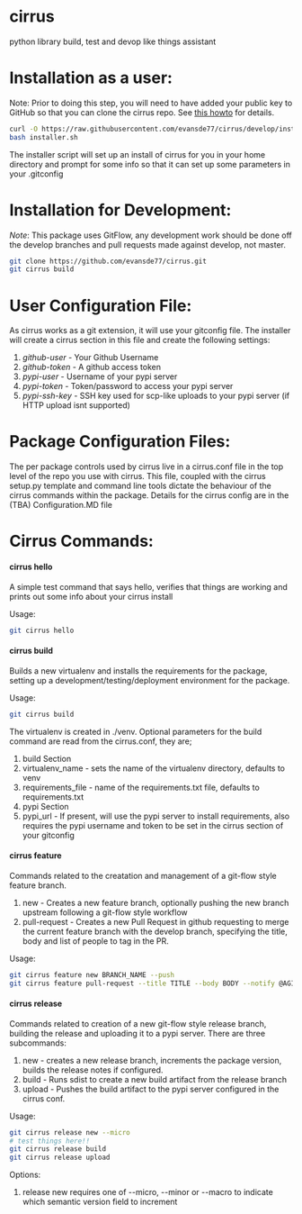 cirrus
======

python library build, test and devop like things assistant


Installation as a user:
=======================
Note: Prior to doing this step, you will need to have added your public key to GitHub so that you can clone the cirrus repo. See [this howto](https://help.github.com/articles/generating-ssh-keys) for details.


```bash
curl -O https://raw.githubusercontent.com/evansde77/cirrus/develop/installer.sh
bash installer.sh
```

The installer script will set up an install of cirrus for you in your home directory 
and prompt for some info so that it can set up some parameters in your .gitconfig 



Installation for Development:
=============================

_Note_: This package uses GitFlow, any development work should be done off the develop branches and 
pull requests made against develop, not master. 

```bash
git clone https://github.com/evansde77/cirrus.git 
git cirrus build
```


User Configuration File:
========================

As cirrus works as a git extension, it will use your gitconfig file. The installer will create a cirrus section in this file and create the following settings:

1. *github-user* - Your Github Username
1. *github-token* - A github access token
1. *pypi-user* - Username of your pypi server
1. *pypi-token* - Token/password to access your pypi server
1. *pypi-ssh-key* - SSH key used for scp-like uploads to your pypi server (if HTTP upload isnt supported)


Package Configuration Files:
============================

The per package controls used by cirrus live in a cirrus.conf file in the top level of the repo you use with cirrus. 
This file, coupled with the cirrus setup.py template and command line tools dictate the behaviour of the cirrus commands within the package. Details for the cirrus config are in the (TBA) Configuration.MD file


Cirrus Commands:
================ 

#### cirrus hello 
A simple test command that says hello, verifies that things are working and prints out some info about your cirrus install

Usage:
```bash
git cirrus hello
```


#### cirrus build
Builds a new virtualenv and installs the requirements for the package, setting up a development/testing/deployment environment for the package. 

Usage:
```bash
git cirrus build 
```

The virtualenv is created in ./venv. 
Optional parameters for the build command are read from the cirrus.conf, they are;

1. build Section
  1. virtualenv_name - sets the name of the virtualenv directory, defaults to venv
  2. requirements_file - name of the requirements.txt file, defaults to requirements.txt 
3. pypi Section
  4. pypi_url - If present, will use the pypi server to install requirements, also requires the pypi username and token to be set in the cirrus section of your gitconfig  


#### cirrus feature
Commands related to the creatation and management of a git-flow style feature branch.

1. new - Creates a new feature branch, optionally pushing the new branch upstream following a git-flow style workflow
2. pull-request - Creates a new Pull Request in github requesting to merge the current feature branch with the develop branch, specifying the title, body and list of people to tag in the PR. 

Usage:
```bash 
git cirrus feature new BRANCH_NAME --push
git cirrus feature pull-request --title TITLE --body BODY --notify @AGITHUBUSER,@ANOTHERGITHUBUSER
```


#### cirrus release
Commands related to creation of a new git-flow style release branch, building the release and uploading it to a pypi server. 
There are three subcommands:

1. new - creates a new release branch, increments the package version, builds the release notes if configured. 
2. build - Runs sdist to create a new build artifact from the release branch 
3. upload - Pushes the build artifact to the pypi server configured in the cirrus conf. 

Usage:
```bash 
git cirrus release new --micro 
# test things here!!
git cirrus release build 
git cirrus release upload 
```

Options:

1. release new requires one of --micro, --minor or --macro to indicate which semantic version field to increment




